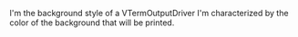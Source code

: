 I'm the background style of a VTermOutputDriver
I'm characterized by the color of the background that will be printed.